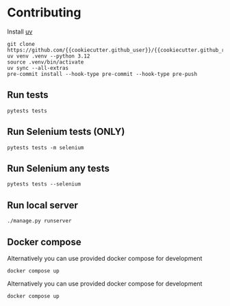 # Contributing


Install [uv](https://docs.astral.sh/uv/)


    git clone https://github.com/{{cookiecutter.github_user}}/{{cookiecutter.github_repo}}
    uv venv .venv --python 3.12
    source .venv/bin/activate
    uv sync --all-extras
    pre-commit install --hook-type pre-commit --hook-type pre-push


## Run tests

    pytests tests

## Run Selenium tests (ONLY)

    pytests tests -m selenium


## Run Selenium any tests

    pytests tests --selenium


## Run local server


    ./manage.py runserver



## Docker compose

Alternatively you can use provided docker compose for development

    docker compose up

Alternatively you can use provided docker compose for development

    docker compose up

